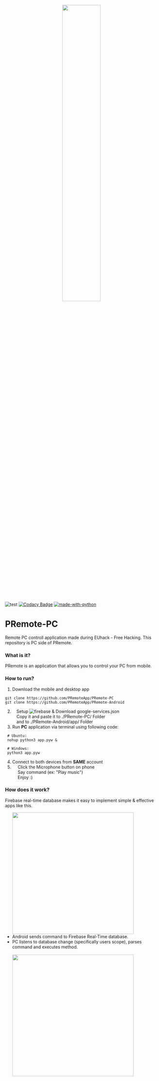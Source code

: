 <p align="center"><img src="https://user-images.githubusercontent.com/37747169/46416590-ee9a8480-c738-11e8-8de2-ef8957e46596.png" align="center" width=50%></p>

![test](https://api.travis-ci.com/Khukhuna/PRemote-PC.svg?branch=master) [![Codacy Badge](https://api.codacy.com/project/badge/Grade/917606d835134c57b176c628a92c78b4)](https://www.codacy.com/app/Khukhuna/PRemote-PC?utm_source=github.com&amp;utm_medium=referral&amp;utm_content=Khukhuna/PRemote-PC&amp;utm_campaign=Badge_Grade)
[![made-with-python](https://img.shields.io/badge/Made%20with-Python-1f425f.svg)](https://www.python.org/)

# PRemote-PC
Remote PC controll application made during EUhack - Free Hacking.
This repository is PC side of PRemote.

### What is it?
PRemote is an application that allows you to control your PC from mobile.

### How to run?

1. Download the mobile and desktop app
```
git clone https://github.com/PRemoteApp/PRemote-PC
git clone https://github.com/PRemoteApp/PRemote-Android
```
2. &emsp;Setup ![firebase](https://firebase.google.com/) & Download google-services.json <br>
 &emsp;Copy it and paste it to ./PRemote-PC/ Folder <br>
 &emsp;and to ./PRemote-Android/app/ Folder <br>
3. Run **PC** application via terminal using following code:
```
 # Ubuntu:
 nohup python3 app.pyw &

 # Windows:
 python3 app.pyw
```
4. Connect to both devices from **SAME** account
5. &emsp; Click the Microphone button on phone <br>
&emsp; Say command (ex: "Play music") <br>
&emsp; Enjoy :) <br>

### How does it work?
Firebase real-time database makes it easy to implement simple & effective apps like this.
<ul>
  <img src="https://user-images.githubusercontent.com/37747169/38215899-37c19e22-36da-11e8-9e23-4305cb8fada2.png" width=400>
  <br>
  <li> Android sends command to Firebase Real-Time database. </li>
  <li> PC listens to database change (specifically users scope), parses command and executes method. </li>
  <br>
  <img src="https://user-images.githubusercontent.com/37747169/38215717-c34ba646-36d9-11e8-972d-cb76cff849dc.png" width=400>
</ul>
